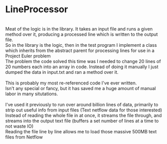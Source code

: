 # LineProcessor
</br>
Meat of the logic is in the library. It takes an input file and runs a given method over it, producing a processed line which is written to the output file.</br>
So in the library is the logic, then in the test program I implement a class which inherits from the abstract parent for processing lines for use in a Project Euler problem</br>
The problem the code solved this time was I needed to change 20 lines of 20 numbers each into an array in code. Instead of doing it manually I just dumped the data in input.txt and ran a method over it.</br>
</br>
This is probably my most re-referenced code I've ever written.</br>
Isn't any special or fancy, but it has saved me a huge amount of manual labor in many situtations.</br>
</br>
I've used it previously to run over around billion lines of data, primarily to strip out useful info from input files (Text netflow data for those interested)</br>
Instead of reading the whole file in at once, it streams the file through, and streams into the output text file (buffers a set number of lines at a time to not waste IO)</br>
Reading the file line by line allows me to load those massive 500MB text files from Netflow</br>
</br>